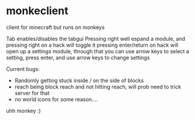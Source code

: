 # monkeclient
client for minecraft but runs on monkeys


Tab enables/disables the tabgui
Pressing right well espand a module, and pressing right on a hack will toggle it
pressing enter/return on hack will open up a settings module, through that you can use arrow keys to select a setting, press enter, and use arrow keys to change settings

Current bugs:
- Randomly getting stuck inside / on the side of blocks
- reach being block reach and not hitting reach, will prob need to trick server for that
- no world icons for some reason....

uhh monkey :)
